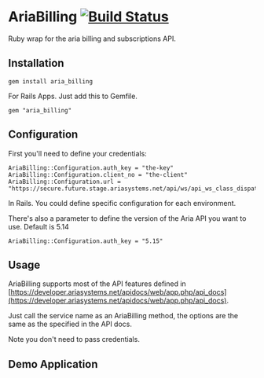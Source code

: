 # AriaBilling [![Build Status](https://secure.travis-ci.org/jpemberthy/aria_billing.png)](http://travis-ci.org/jpemberthy/aria_billing)

Ruby wrap for the aria billing and subscriptions API.

## Installation

    gem install aria_billing

For Rails Apps. Just add this to Gemfile.

    gem "aria_billing"

## Configuration

First you'll need to define your credentials:

    AriaBilling::Configuration.auth_key = "the-key"
    AriaBilling::Configuration.client_no = "the-client"
    AriaBilling::Configuration.url = "https://secure.future.stage.ariasystems.net/api/ws/api_ws_class_dispatcher.php"

In Rails. You could define specific configuration for each environment.

There's also a parameter to define the version of the Aria API you want to use. Default is 5.14

    AriaBilling::Configuration.auth_key = "5.15"


## Usage

AriaBilling supports most of the API features defined in [https://developer.ariasystems.net/apidocs/web/app.php/api_docs](https://developer.ariasystems.net/apidocs/web/app.php/api_docs).

Just call the service name as an AriaBilling method, the options are the same as the specified in the API docs.

Note you don't need to pass credentials.


## Demo Application